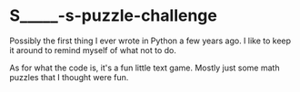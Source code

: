 # S_____-s-puzzle-challenge

Possibly the first thing I ever wrote in Python a few years ago. I like to keep it around to remind myself of what not to do. 

As for what the code is, it's a fun little text game. Mostly just some math puzzles that I thought were fun.
